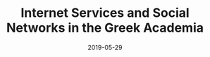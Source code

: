 ---
title: "Internet Services and Social Networks in the Greek Academia"
collection: publications
category: conferences
permalink: /publication/2019-05-29-Internet-Services-and-Social-Networks-in-the-Greek-Academia
excerpt: 'In just a decade social networks and social media have gained considerable stake in the Internet market, with most of the users being online, communicating and creating the user-generated Web. The literature has examined in numerous ways the engagement of the users in those services but only a few large-scale studies have been conducted in Greece. Using a sample of 5922 academicians, personnel and students from all the Greek Universities and Research Institutes, this paper examines the adoption of major social networking sites and internet services in relation with the participants’ experience in the Academia in years, level of education, academic knowledge field, gender, internet connection type and electronic device most frequently used. The taxonomy framework of social machines (Smart et al., A taxonomic framework for social machines. In: Social collective intelligence: combining the powers of humans and machines to build a smarter society. Springer International Publishing, Cham, pp 51–85, 2014) is used to organize the discussion about the results. The study shows a strong correlation between the SNSs used simultaneously by the participants, whereas there is also correlation of the years of experience in the Academia with specific SNSs. There is also high level of mobile internet usage in all the groups of the study which is correlated with the usage of specific SNSs.'
date: 2019-05-29
venue: 'Strategic Innovative Marketing and Tourism'
paperurl: 'https://link.springer.com/chapter/10.1007/978-3-030-12453-3_32'
citation: 'Fragkopoulos, D. (2019). &quot;Internet Services and Social Networks in the Greek Academia. In: Kavoura, A., Kefallonitis, E., Giovanis, A. (eds) Strategic Innovative Marketing and Tourism.&quot; <i>Springer Proceedings in Business and Economics. Springer, Cham</i>. [1(3).](https://doi.org/10.1007/978-3-030-12453-3_32)'
---